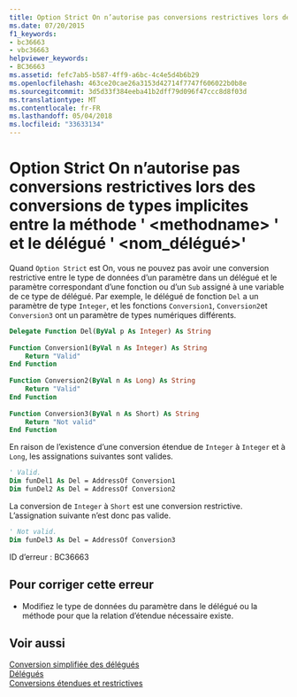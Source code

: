 ```yaml
---
title: Option Strict On n’autorise pas conversions restrictives lors des conversions de types implicites entre la méthode &#39; &lt;methodname&gt; &#39; et le délégué &#39; &lt;nom_délégué&gt;&#39;
ms.date: 07/20/2015
f1_keywords:
- bc36663
- vbc36663
helpviewer_keywords:
- BC36663
ms.assetid: fefc7ab5-b587-4ff9-a6bc-4c4e5d4b6b29
ms.openlocfilehash: 463ce20cae26a3153d42714f7747f606022b0b8e
ms.sourcegitcommit: 3d5d33f384eeba41b2dff79d096f47ccc8d8f03d
ms.translationtype: MT
ms.contentlocale: fr-FR
ms.lasthandoff: 05/04/2018
ms.locfileid: "33633134"
---
```

# <a name="option-strict-on-does-not-allow-narrowing-in-implicit-type-conversions-between-method-39ltmethodnamegt39-and-delegate-39ltdelegatenamegt39"></a>Option Strict On n’autorise pas conversions restrictives lors des conversions de types implicites entre la méthode &#39; &lt;methodname&gt; &#39; et le délégué &#39; &lt;nom_délégué&gt;&#39;
Quand `Option Strict` est On, vous ne pouvez pas avoir une conversion restrictive entre le type de données d’un paramètre dans un délégué et le paramètre correspondant d’une fonction ou d’un `Sub` assigné à une variable de ce type de délégué. Par exemple, le délégué de fonction `Del` a un paramètre de type `Integer`, et les fonctions `Conversion1`, `Conversion2`et `Conversion3` ont un paramètre de types numériques différents.  
  
```vb  
Delegate Function Del(ByVal p As Integer) As String  
  
Function Conversion1(ByVal n As Integer) As String  
    Return "Valid"  
End Function  
  
Function Conversion2(ByVal n As Long) As String  
    Return "Valid"  
End Function  
  
Function Conversion3(ByVal n As Short) As String  
    Return "Not valid"  
End Function  
```  
  
 En raison de l’existence d’une conversion étendue de `Integer` à `Integer` et à `Long`, les assignations suivantes sont valides.  
  
```vb  
' Valid.  
Dim funDel1 As Del = AddressOf Conversion1  
Dim funDel2 As Del = AddressOf Conversion2  
```  
  
 La conversion de `Integer` à `Short` est une conversion restrictive. L’assignation suivante n’est donc pas valide.  
  
```vb  
' Not valid.  
Dim funDel3 As Del = AddressOf Conversion3  
```  
  
 ID d’erreur : BC36663  
  
## <a name="to-correct-this-error"></a>Pour corriger cette erreur  
  
-   Modifiez le type de données du paramètre dans le délégué ou la méthode pour que la relation d’étendue nécessaire existe.  
  
## <a name="see-also"></a>Voir aussi  
 [Conversion simplifiée des délégués](../../visual-basic/programming-guide/language-features/delegates/relaxed-delegate-conversion.md)  
 [Délégués](../../visual-basic/programming-guide/language-features/delegates/index.md)  
 [Conversions étendues et restrictives](../../visual-basic/programming-guide/language-features/data-types/widening-and-narrowing-conversions.md)  
 

